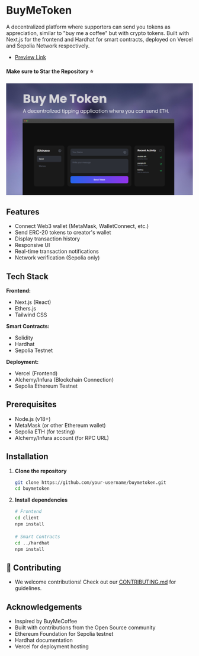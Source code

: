 # BuyMeToken

A decentralized platform where supporters can send you tokens as appreciation, similar to "buy me a coffee" but with crypto tokens. Built with Next.js for the frontend and Hardhat for smart contracts, deployed on Vercel and Sepolia Network respectively.

- [Preview Link](https://buy-me-token.vercel.app/)
#### Make sure to Star the Repository ⭐️


![/public/screenshot.png](https://github.com/iShinzoo/BuyMeToken/blob/main/BuyMeMock.png)

## Features

- Connect Web3 wallet (MetaMask, WalletConnect, etc.)
- Send ERC-20 tokens to creator's wallet
- Display transaction history
- Responsive UI
- Real-time transaction notifications
- Network verification (Sepolia only)

## Tech Stack

**Frontend:**
- Next.js (React)
- Ethers.js
- Tailwind CSS

**Smart Contracts:**
- Solidity
- Hardhat
- Sepolia Testnet

**Deployment:**
- Vercel (Frontend)
- Alchemy/Infura (Blockchain Connection)
- Sepolia Ethereum Testnet

## Prerequisites

- Node.js (v18+)
- MetaMask (or other Ethereum wallet)
- Sepolia ETH (for testing)
- Alchemy/Infura account (for RPC URL)

## Installation

1. **Clone the repository**
   ```bash
   git clone https://github.com/your-username/buymetoken.git
   cd buymetoken
   ```

2. **Install dependencies**
   ``` bash
   # Frontend
   cd client
   npm install

   # Smart Contracts
   cd ../hardhat
   npm install
   ```

## 🤝 Contributing
   - We welcome contributions! Check out our [CONTRIBUTING.md](https://github.com/iShinzoo/BuyMeToken/blob/main/CONTRIBUTING.md) for guidelines.

## Acknowledgements
* Inspired by BuyMeCoffee
* Built with contributions from the Open Source community
* Ethereum Foundation for Sepolia testnet
* Hardhat documentation
* Vercel for deployment hosting
